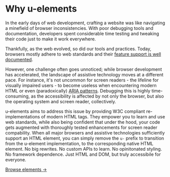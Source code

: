 # Why u-elements

> <!-- Used to hide first <p> -->

In the early days of web development, crafting a website was like navigating a minefield of browser inconsistencies. With poor debugging tools and documentation, developers spent considerable time testing and tweaking their code just to make it work everywhere.

Thankfully, as the web evolved, so did our tools and practices. Today, browsers mostly adhere to web standards and their [feature support is well documented](https://caniuse.com/).

However, one challenge often goes unnoticed; while browser development has accelerated, the landscape of assistive technology moves at a different pace. For instance, it's not uncommon for screen readers - the lifeline for visually impaired users - to become useless when encountering modern HTML or even (paradoxically) [ARIA patterns](https://www.w3.org/WAI/ARIA/apg/patterns/). Debugging this is highly time-consuming, as the accessibility is affected by not only the browser, but also the operating system and screen reader, collectively.

u-elements aims to address this issue by providing W3C compliant re-implementations of modern HTML tags. They empower you to learn and use web standards, while also being confident that under the hood, your code gets augmented with thoroughly tested enhancements for screen reader compability. When all major browsers and assistive technologies sufficiently support an HTML element, you can simply remove the `u-` prefix to transition from the u-element implementation, to the corresponding native HTML element. No big rewrites. No custom APIs to learn. No opinitonated styling. No framework dependence. Just HTML and DOM, but truly accessibile for everyone.

[Browse elements &rarr;](/elements/)

<!--Through thorough testing accross all major devices, browsers and screen readers, u-elements is able to handles screen reader compatibility under the hood, while you can focus on learning and implementing standard HTML practices, while still being confident that your code will be accessible to all users.

<!--what might appear as a screen reader issue, can actually stem from the complex interaction of data between the browser, operating system, and screen reader, making debugging and testing a nightmare again.

It can be tricky to figure out what's causing the problem because it involves a lot of different parts like the browser and the operating system.

Problems attributed to screen readers may not always be the fault of the screen reader alone. The interaction between the web browser, operating system, and the screen reader can cause issues that are difficult to debug and resolve.

And while this might seem like a screen reader issue, it can infact be caused by the dance of data being passed between browser, operative system and screen reader.

Moreover, the user experience is no longer scoped to the browser, but a cooperation also with the operating system and the screen reader, making debugging (and blame) a nightmare.

Moreover, since both ARIA attributes, browser, operating system and screen reader now all affects the user experience, debugging becomes a nightmare.

The issue can both lie in the browser, the operative system or the screen reader itself, as all these need to cooperate.

Is this the screen readers fault? Not necessarily. Browser first [converts HTML to a accessibility tree](https://developer.mozilla.org/en-US/docs/Glossary/Accessibility_tree), then hand it over to the operative system, which again hands it over assistive technologies (i.e. screen reader). 

if this is the screen reader, operative system, browser or combination or ARIA attribute, since different ARIA attributes affects each other, and the flow of data goes browser converting HTML to [accessibility tree](https://developer.mozilla.org/en-US/docs/Glossary/Accessibility_tree), hand it over to the operative system, which again hands it over the screen reader (or other assistive technology) -->

<!-- For developers, this presents a dilemma.
Should you trust to web standards to be accessible?
Should you trust a NPM package claiming good accesibility?
Or should you start manually testing your product in all combinations of screen readers, browsers and devices?

While they strive to adhere to best practices and standards in their code, ensuring accessibility across various screen reader software remains a daunting task. Each screen reader interprets HTML and ARIA elements differently, leading to inconsistencies in how users with disabilities experience web content. -->

<!--Even some [W3C Aria Patterns](https://www.w3.org/WAI/ARIA/apg/patterns/) are yet too modern, making the functionality in might still be hidden or unusable.

It is not uncommon, that using a despite browsers having made significant progress towards consistent web standard support, 
The web ecosystem enjoys a high level of interoperability, despite intense competition between browser vendors.
However, despite web development being smoother than ever, there's a challenge that often goes unnoticed: the landscape of (inconsistent) assistive technologies. While browser do a good job of consistent rendering, screen readers - the lifeline for users with visual impairments - still struggle with poor support for HTML and ARIA specifications. 

<!--- to popular belief each browser and screen reader interprets the [accessibility tree](https://developer.mozilla.org/en-US/docs/Glossary/Accessibility_tree) differently, leading to inconsistencies in how users with disabilities experience the web.--

While browsers have made significant strides in rendering web content consistently, screen readers - the lifeline for users with visual impairments - still struggle with disparate support for HTML and ARIA specifications.

<!--However, amidst the celebration of smoother web development experiences, there's a hidden challenge that often goes unnoticed: the landscape of assistive technologies. While browsers have made significant strides in rendering web content consistently, screen readers - the lifeline for users with visual impairments - still struggle with disparate support for HTML and ARIA specifications.-->

<!--For developers, this presents a dilemma. While they strive to adhere to best practices and standards in their code, ensuring accessibility across various screen reader software remains a daunting task. Each screen reader interprets HTML and ARIA elements differently, leading to inconsistencies in how users with disabilities experience web content.-->

<!-- Enter u-elements, a project designed to bridge this accessibility gap. At its core, u-elements encourages developers to adhere closely to HTML standards while offering a layer of abstraction that handles screen reader compatibility under the hood. By adopting u-elements, developers can focus on learning and implementing standard HTML practices, confident that their code will be accessible to users across different screen reader platforms.

The goal of u-elements is not to replace existing accessibility practices but to complement them. By providing a standardized approach to handling screen reader compatibility, u-elements aims to make web development more inclusive and accessible for all users.

In a world where digital experiences play an increasingly central role in our lives, ensuring accessibility should be a fundamental priority for developers. With projects like u-elements leading the charge, we move closer to a web that truly serves everyone, regardless of their abilities or impairments.-->